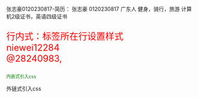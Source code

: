 <!DOCTYPE html>
<html>
  <head>
    <meta charest='UTF-8'/>
    <type>张志豪0120230817-简历：</type>
  </head>
  <body>
    张志豪
    0120230817
    广东人
    健身，骑行，旅游
    计算机2级证书，英语四级证书
  </body>
</html>
<!DOCTYPE html>  
<html lang="en">  
<head>  
    <meta charset="UTF-8">  
    <meta name="viewport" content="width=device-width, initial-scale=1.0">  
    <title>Document</title>  
    <style>  
        .Second {  
            color: green;  
            font-size: 12px;  
        }  
    </style>  
    <link rel="stylesheet" href="demo.css">  
</head>  
<body>  
    <p style="color:red;font-size: 24px;">  
        行内式：标签所在行设置样式<br>  
        niewei12284 <br>  
        @28240983,  
    </p>  
    <p class="Second">内嵌式引入css</p>  
    <p class="Third">外链式引入css</p>  
</body>  
</html>
